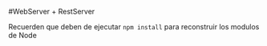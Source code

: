 #WebServer + RestServer

Recuerden que deben de ejecutar ```npm install``` para reconstruir los modulos de Node